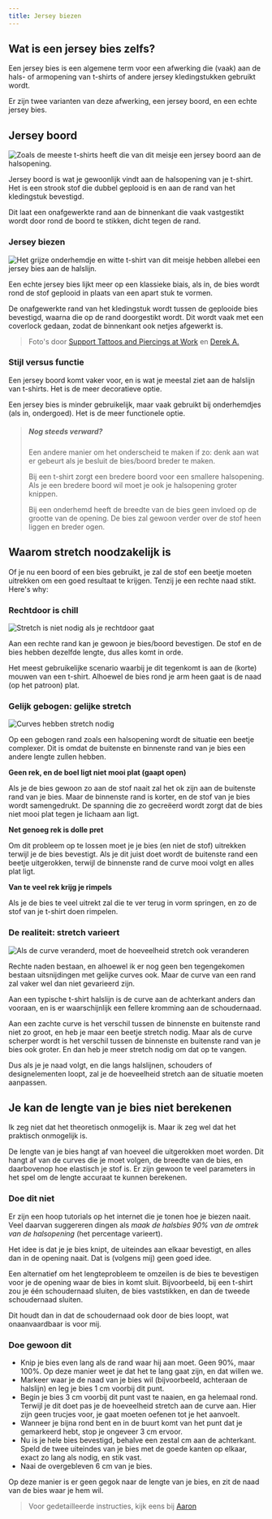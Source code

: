 ```yaml
---
title: Jersey biezen
---
```


## Wat is een jersey bies zelfs?

Een jersey bies is een algemene term voor een afwerking die (vaak) aan de hals- of armopening van t-shirts of andere jersey kledingstukken gebruikt wordt.

Er zijn twee varianten van deze afwerking, een jersey boord, en een echte jersey bies.

## Jersey boord

![Zoals de meeste t-shirts heeft die van dit meisje een jersey boord aan de halsopening.](knit_band.jpg)

Jersey boord is wat je gewoonlijk vindt aan de halsopening van je t-shirt. Het is een strook stof die dubbel geplooid is en aan de rand van het kledingstuk bevestigd.

Dit laat een onafgewerkte rand aan de binnenkant die vaak vastgestikt wordt door rond de boord te stikken, dicht tegen de rand.

### Jersey biezen

![Het grijze onderhemdje en witte t-shirt van dit meisje hebben allebei een jersey bies aan de halslijn.](knit_binding.jpg)

Een echte jersey bies lijkt meer op een klassieke biais, als in, de bies wordt rond de stof geplooid in plaats van een apart stuk te vormen.

De onafgewerkte rand van het kledingstuk wordt tussen de geplooide bies bevestigd, waarna die op de rand doorgestikt wordt. Dit wordt vaak met een coverlock gedaan, zodat de binnenkant ook netjes afgewerkt is.

> Foto's door [Support Tattoos and Piercings at Work](https://www.flickr.com/photos/supporttattoosandpiercingsatwork/21870942614/) en [Derek A.](https://www.flickr.com/photos/sfj/696122404/)

### Stijl versus functie

Een jersey boord komt vaker voor, en is wat je meestal ziet aan de halslijn van t-shirts. Het is de meer decoratieve optie.

Een jersey bies is minder gebruikelijk, maar vaak gebruikt bij onderhemdjes (als in, ondergoed). Het is de meer functionele optie.

> ##### Nog steeds verward?
> 
> Een andere manier om het onderscheid te maken if zo: denk aan wat er gebeurt als je besluit de bies/boord breder te maken.
> 
> Bij een t-shirt zorgt een bredere boord voor een smallere halsopening. Als je een bredere boord wil moet je ook je halsopening groter knippen.
> 
> Bij een onderhemd heeft de breedte van de bies geen invloed op de grootte van de opening. De bies zal gewoon verder over de stof heen liggen en breder ogen.

## Waarom stretch noodzakelijk is

Of je nu een boord of een bies gebruikt, je zal de stof een beetje moeten uitrekken om een goed resultaat te krijgen. Tenzij je een rechte naad stikt. Here's why:

### Rechtdoor is chill

![Stretch is niet nodig als je rechtdoor gaat](knitbinding1.png)

Aan een rechte rand kan je gewoon je bies/boord bevestigen. De stof en de bies hebben dezelfde lengte, dus alles komt in orde.

Het meest gebruikelijke scenario waarbij je dit tegenkomt is aan de (korte) mouwen van een t-shirt. Alhoewel de bies rond je arm heen gaat is de naad (op het patroon) plat.

### Gelijk gebogen: gelijke stretch

![Curves hebben stretch nodig](knitbinding2.png)

Op een gebogen rand zoals een halsopening wordt de situatie een beetje complexer. Dit is omdat de buitenste en binnenste rand van je bies een andere lengte zullen hebben.

**Geen rek, en de boel ligt niet mooi plat (gaapt open)**

Als je de bies gewoon zo aan de stof naait zal het ok zijn aan de buitenste rand van je bies. Maar de binnenste rand is korter, en de stof van je bies wordt samengedrukt. De spanning die zo gecreëerd wordt zorgt dat de bies niet mooi plat tegen je lichaam aan ligt.

**Net genoeg rek is dolle pret**

Om dit probleem op te lossen moet je je bies (en niet de stof) uitrekken terwijl je de bies bevestigt. Als je dit juist doet wordt de buitenste rand een beetje uitgerokken, terwijl de binnenste rand de curve mooi volgt en alles plat ligt.

**Van te veel rek krijg je rimpels**

Als je de bies te veel uitrekt zal die te ver terug in vorm springen, en zo de stof van je t-shirt doen rimpelen.

### De realiteit: stretch varieert

![Als de curve veranderd, moet de hoeveelheid stretch ook veranderen](knitbinding3.png)

Rechte naden bestaan, en alhoewel ik er nog geen ben tegengekomen bestaan uitsnijdingen met gelijke curves ook. Maar de curve van een rand zal vaker wel dan niet gevarieerd zijn.

Aan een typische t-shirt halslijn is de curve aan de achterkant anders dan vooraan, en is er waarschijnlijk een fellere kromming aan de schoudernaad.

Aan een zachte curve is het verschil tussen de binnenste en buitenste rand niet zo groot, en heb je maar een beetje stretch nodig. Maar als de curve scherper wordt is het verschil tussen de binnenste en buitenste rand van je bies ook groter. En dan heb je meer stretch nodig om dat op te vangen.

Dus als je je naad volgt, en die langs halslijnen, schouders of designelementen loopt, zal je de hoeveelheid stretch aan de situatie moeten aanpassen.

## Je kan de lengte van je bies niet berekenen

Ik zeg niet dat het theoretisch onmogelijk is. Maar ik zeg wel dat het praktisch onmogelijk is.

De lengte van je bies hangt af van hoeveel die uitgerokken moet worden. Dit hangt af van de curves die je moet volgen, de breedte van de bies, en daarbovenop hoe elastisch je stof is. Er zijn gewoon te veel parameters in het spel om de lengte accuraat te kunnen berekenen.

### Doe dit niet

Er zijn een hoop tutorials op het internet die je tonen hoe je biezen naait. Veel daarvan suggereren dingen als *maak de halsbies 90% van de omtrek van de halsopening* (het percentage varieert).

Het idee is dat je je bies knipt, de uiteindes aan elkaar bevestigt, en alles dan in de opening naait. Dat is (volgens mij) geen goed idee.

Een alternatief om het lengteprobleem te omzeilen is de bies te bevestigen voor je de opening waar de bies in komt sluit. Bijvoorbeeld, bij een t-shirt zou je één schoudernaad sluiten, de bies vaststikken, en dan de tweede schoudernaad sluiten.

Dit houdt dan in dat de schoudernaad ook door de bies loopt, wat onaanvaardbaar is voor mij.

### Doe gewoon dit

- Knip je bies even lang als de rand waar hij aan moet. Geen 90%, maar 100%. Op deze manier weet je dat het te lang gaat zijn, en dat willen we.
- Markeer waar je de naad van je bies wil (bijvoorbeeld, achteraan de halslijn) en leg je bies 1 cm voorbij dit punt.
- Begin je bies 3 cm voorbij dit punt vast te naaien, en ga helemaal rond. Terwijl je dit doet pas je de hoeveelheid stretch aan de curve aan. Hier zijn geen trucjes voor, je gaat moeten oefenen tot je het aanvoelt.
- Wanneer je bijna rond bent en in de buurt komt van het punt dat je gemarkeerd hebt, stop je ongeveer 3 cm ervoor.
- Nu is je hele bies bevestigd, behalve een zestal cm aan de achterkant. Speld de twee uiteindes van je bies met de goede kanten op elkaar, exact zo lang als nodig, en stik vast.
- Naai de overgebleven 6 cm van je bies.

Op deze manier is er geen gegok naar de lengte van je bies, en zit de naad van de bies waar je hem wil.

> Voor gedetailleerde instructies, kijk eens bij [Aaron](/en/docs/patterns/aaron/)